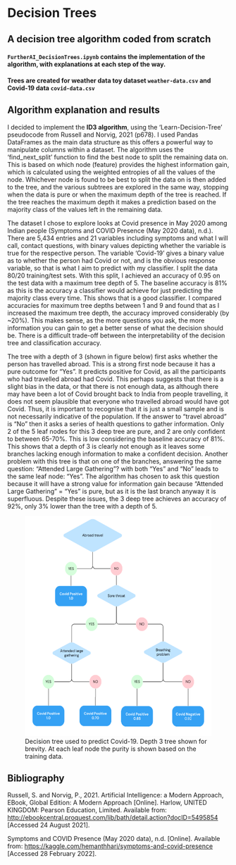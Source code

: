 # Decision Trees
## A decision tree algorithm coded from scratch
#### `FurtherAI_DecisionTrees.ipynb` contains the implementation of the algorithm, with explanations at each step of the way.
#### Trees are created for weather data toy dataset `weather-data.csv` and Covid-19 data `covid-data.csv`

## Algorithm explanation and results
I decided to implement the **ID3 algorithm**, using the ‘Learn-Decision-Tree’ pseudocode from Russell and Norvig, 2021 (p678). I used Pandas DataFrames as the main data structure as this offers a powerful way to manipulate columns within a dataset. The algorithm uses the ‘find_next_split’ function to find the best node to split the remaining data on. This is based on which node (feature) provides the highest information gain, which is calculated using the weighted entropies of all the values of the node. Whichever node is found to be best to split the data on is then added to the tree, and the various subtrees are explored in the same way, stopping when the data is pure or when the maximum depth of the tree is reached. If the tree reaches the maximum depth it makes a prediction based on the majority class of the values left in the remaining data.

The dataset I chose to explore looks at Covid presence in May 2020 among Indian people (Symptoms and COVID Presence (May 2020 data), n.d.). There are 5,434 entries and 21 variables including symptoms and what I will call, contact questions, with binary values depicting whether the variable is true for the respective person. The variable ‘Covid-19’ gives a binary value as to whether the person had Covid or not, and is the obvious response variable, so that is what I aim to predict with my classifier. I split the data 80/20 training/test sets. With this split, I achieved an accuracy of 0.95 on the test data with a maximum tree depth of 5. The baseline accuracy is 81% as this is the accuracy a classifier would achieve for just predicting the majority class every time. This shows that is a good classifier. I compared accuracies for maximum tree depths between 1 and 9 and found that as I increased the maximum tree depth, the accuracy improved considerably (by ~20%). This makes sense, as the more questions you ask, the more information you can gain to get a better sense of what the decision should be. There is a difficult trade-off between the interpretability of the decision tree and classification accuracy.

The tree with a depth of 3 (shown in figure below) first asks whether the person has travelled abroad. This is a strong first node because it has a pure outcome for “Yes”. It predicts positive for Covid, as all the participants who had travelled abroad had Covid. This perhaps suggests that there is a slight bias in the data, or that there is not enough data, as although there may have been a lot of Covid brought back to India from people travelling, it does not seem plausible that everyone who travelled abroad would have got Covid. Thus, it is important to recognise that it is just a small sample and is not necessarily indicative of the population. If the answer to “travel abroad” is “No” then it asks a series of health questions to gather information. Only 2 of the 5 leaf nodes for this 3 deep tree are pure, and 2 are only confident to between 65-70%. This is low considering the baseline accuracy of 81%. This shows that a depth of 3 is clearly not enough as it leaves some branches lacking enough information to make a confident decision. Another problem with this tree is that on one of the branches, answering the same question: “Attended Large Gathering”? with both “Yes” and “No” leads to the same leaf node: “Yes”. The algorithm has chosen to ask this question because it will have a strong value for information gain because “Attended Large Gathering” = “Yes” is pure, but as it is the last branch anyway it is superfluous. Despite these issues, the 3 deep tree achieves an accuracy of 92%, only 3% lower than the tree with a depth of 5.

<figure>
<img src="Diagram of 3 deep tree.png" alt="Decision tree used to predict Covid-19" height="500">
    <figcaption>Decision tree used to predict Covid-19. Depth 3 tree shown for brevity. At each leaf node the purity is shown based on the training data.</figcaption>
</figure>

## Bibliography

Russell, S. and Norvig, P., 2021. Artificial Intelligence: a Modern Approach, EBook, Global
Edition: A Modern Approach [Online]. Harlow, UNITED KINGDOM: Pearson
Education, Limited. Available from:
http://ebookcentral.proquest.com/lib/bath/detail.action?docID=5495854 [Accessed
24 August 2021].

Symptoms and COVID Presence (May 2020 data), n.d. [Online]. Available from:
https://kaggle.com/hemanthhari/symptoms-and-covid-presence [Accessed 28
February 2022].
